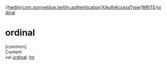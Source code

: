 //[twitlin](../../../index.md)/[com.sorrowblue.twitlin.authentication](../../index.md)/[XAuthAccessType](../index.md)/[WRITE](index.md)/[ordinal](ordinal.md)



# ordinal  
[common]  
Content  
val [ordinal](ordinal.md): [Int](https://kotlinlang.org/api/latest/jvm/stdlib/kotlin/-int/index.html)  



